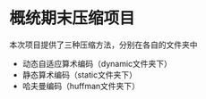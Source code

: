 # 概统期末压缩项目
本次项目提供了三种压缩方法，分别在各自的文件夹中
-   动态自适应算术编码（dynamic文件夹下）
-   静态算术编码（static文件夹下）
-   哈夫曼编码（huffman文件夹下）